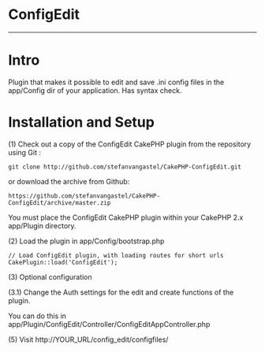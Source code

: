 # ConfigEdit
- - -

# Intro

Plugin that makes it possible to edit and save .ini config files in the app/Config dir of your application. 
Has syntax check.

# Installation and Setup


(1) Check out a copy of the ConfigEdit CakePHP plugin from the repository using Git :

	git clone http://github.com/stefanvangastel/CakePHP-ConfigEdit.git

or download the archive from Github: 

	https://github.com/stefanvangastel/CakePHP-ConfigEdit/archive/master.zip

You must place the ConfigEdit CakePHP plugin within your CakePHP 2.x app/Plugin directory.

(2) Load the plugin in app/Config/bootstrap.php

	// Load ConfigEdit plugin, with loading routes for short urls
	CakePlugin::load('ConfigEdit');

(3) Optional configuration

(3.1)  Change the Auth settings for the edit and create functions of the plugin.

You can do this in 
	app/Plugin/ConfigEdit/Controller/ConfigEditAppController.php

(5) Visit http://YOUR_URL/config_edit/configfiles/